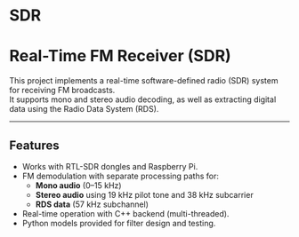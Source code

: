 # SDR

# Real-Time FM Receiver (SDR)

This project implements a real-time software-defined radio (SDR) system for receiving FM broadcasts.  
It supports mono and stereo audio decoding, as well as extracting digital data using the Radio Data System (RDS).

---
## Features

- Works with RTL-SDR dongles and Raspberry Pi. 
- FM demodulation with separate processing paths for:
  - **Mono audio** (0–15 kHz)  
  - **Stereo audio** using 19 kHz pilot tone and 38 kHz subcarrier  
  - **RDS data** (57 kHz subchannel)  
- Real-time operation with C++ backend (multi-threaded).  
- Python models provided for filter design and testing. 

